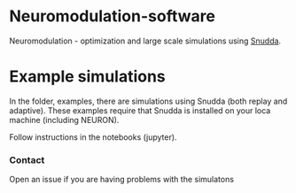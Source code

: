# Neuromodulation-software
Neuromodulation - optimization and large scale simulations using [Snudda](https://github.com/Hjorthmedh/Snudda).


# Example simulations

In the folder, examples, there are simulations using Snudda (both replay and adaptive). These examples require that Snudda is installed on your loca machine (including NEURON). 

Follow instructions in the notebooks (jupyter).

### Contact

Open an issue if you are having problems with the simulatons
